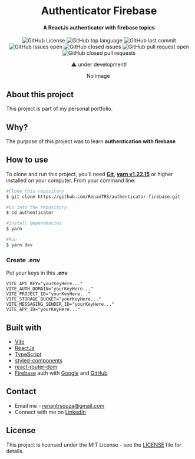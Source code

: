 <h1 align="center">Authenticator Firebase</h1>
<h4 align="center">A ReactJs authenticator with firebase topics</h4>

<p align="center">
    <img src="https://img.shields.io/github/license/renantrs/authenticator-firebase" alt="GitHub License" />
    <img src="https://img.shields.io/github/languages/top/renantrs/authenticator-firebase" alt="GitHub top language" />
    <img src="https://img.shields.io/github/last-commit/renantrs/authenticator-firebase?color=blue" alt="GitHub last commit" />
    <img src="https://img.shields.io/github/issues/renantrs/authenticator-firebase?color=orange" alt="GitHub issues open" />
    <img src="https://img.shields.io/github/issues-closed/renantrs/authenticator-firebase?color=blue?color=green" alt="GitHub closed issues" />
    <img src="https://img.shields.io/github/issues-pr/renantrs/authenticator-firebase?color=orange" alt="GitHub pull request open" />
    <img src="https://img.shields.io/github/issues-pr-closed/renantrs/authenticator-firebase?color=green" alt="GitHub closed pull requests" />
</p>


<p align="center">⚠️ under development!</p>

<p align="center">
    No image
    <img src="" alt=""/>
</p>

## About this project  
This project is part of my personal portfolio.  

## Why?
The purpose of this project was to learn **authentication with firebase**

<h2>How to use</h2>
<p>To clone and run this project, you'll need <a href="https://git-scm.com" target="_blank"><strong>Git</strong></a>, <a href="https://yarnpkg.com" target="_blank"><strong>yarn v1.22.15</strong></a> or higher installed on your computer. From your command line:  </p>

```bash
#Clone this repository
$ git clone https://github.com/RenanTRS/authenticator-firebase.git

#Go into the repository
$ cd authenticator

#Install dependencies
$ yarn 

#Run
$ yarn dev
```
<h3>Create .env</h3>

Put your keys in this **.env**  

```
VITE_API_KEY="yourKeyHere..."
VITE_AUTH_DOMAIN="yourKeyHere..."
VITE_PROJECT_ID="yourKeyHere..."
VITE_STORAGE_BUCKET="yourKeyHere..."
VITE_MESSAGING_SENDER_ID="yourKeyHere..."
VITE_APP_ID="yourKeyHere..."
```

## Built with  
- [Vite](https://vitejs.dev/guide/#scaffolding-your-first-vite-project)
- [ReactJs](https://reactjs.org/)
- [TypeScript](https://www.typescriptlang.org/)
- [styled-components](https://www.styled-components.com/)
- [react-router-dom](https://reactrouter.com/docs/en/v6)
- [Firebase](https://firebase.google.com/docs/web/setup?authuser=1) auth with [Google](https://firebase.google.com/docs/auth/web/google-signin?authuser=1) and [GitHub](https://firebase.google.com/docs/auth/web/github-auth?authuser=1)

## Contact
- Email me - renantrsouza@gmail.com  
- Connect with me on [LinkedIn](https://www.linkedin.com/in/renantrsouza/)

## License
This project is licensed under the MIT License - see the [LICENSE](https://github.com/RenanTRS/authenticator-firebase/blob/main/LICENSE) file for details.